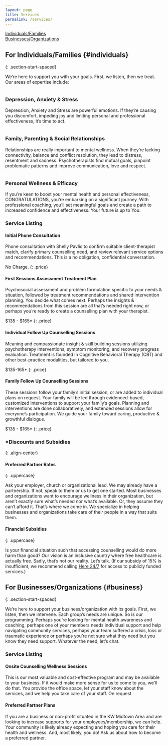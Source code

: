```yaml
---
layout: page
title: Services
permalink: /services/
---
```


<div class="image-jump-links">
    <div class="jump-link">
        <a href="#individuals">
            <img src="/assets/images/session2.jpg" alt="">
            <div class="jump-link-text">Individuals/Families</div>
        </a>
    </div>
    <div class="jump-link">
        <a href="#business">
            <img src="/assets/images/family-window.jpg" alt="">
            <div class="jump-link-text">Businesses/Organizations</div>
        </a>
    </div>
</div>

## For Individuals/Families {#individuals}
{: .section-start-spaced}

We’re here to support you with your goals. First, we listen, then we treat. 
Our areas of expertise include:

<div class="service-item">
<div class="service-item-title">
<img src="/assets/images/rainy-window.jpg" alt="">
</div>
<div class="service-item-description" markdown="1">

### Depression, Anxiety & Stress

Depression, Anxiety and Stress are powerful emotions. If they’re causing you discomfort, impeding joy and limiting personal and professional effectiveness, it’s time to act.

</div>
</div>

<div class="service-item">
<div class="service-item-title">
<img src="/assets/images/two-on-couch.jpg" alt="">
</div>
<div class="service-item-description" markdown="1">

### Family, Parenting & Social Relationships 

Relationships are really important to mental wellness. When they’re lacking connectivity, balance and conflict resolution, they lead to distress, resentment and sadness. Psychotherapists find mutual goals, pinpoint problematic patterns and improve communication, love and respect. 

</div>
</div>

<div class="service-item">
<div class="service-item-title">
<img src="/assets/images/work.jpg" alt="">
</div>
<div class="service-item-description" markdown="1">

### Personal Wellness & Efficacy 

If you’re keen to boost your mental health and personal effectiveness, CONGRATULATIONS, you’re embarking on a significant journey. With professional coaching, you’ll set meaningful goals and create a path to increased confidence and effectiveness. Your future is up to You. 

</div>
</div>

### Service Listing

<div class="listings">
<div class="service-listing" markdown="1">

#### Initial Phone Consultation
Phone consultation with Shelly Pavlic to confirm suitable client-therapist match, clarify primary counselling need, and review relevant service options and recommendations. This is a no obligation, confidential conversation. 

No Charge.
{: .price}

</div>
<div class="service-listing" markdown="1">

#### First Sessions Assessment Treatment Plan
Psychosocial assessment and problem formulation specific to your needs & situation, followed by treatment recommendations and shared intervention planning. You decide what comes next. Perhaps the insights & recommendations from this session are all that’s needed right now, or perhaps you’re ready to create a counselling plan with your therapist.

$135 - $165*
{: .price}

</div>
<div class="service-listing" markdown="1">

#### Individual Follow Up Counselling Sessions
Meaning and compassionate insight & skill building sessions utilizing psychotherapy interventions, symptom monitoring, and recovery progress evaluation. Treatment is founded in Cognitive Behavioral Therapy (CBT) and other best-practice modalities, but tailored to you.

$135-165*
{: .price}

</div>
<div class="service-listing" markdown="1">

#### Family Follow Up Counselling Sessions
These sessions follow your family’s initial session, or are added to individual plans on request. Your family will be led through evidenced-based, customized interventions to support your family’s goals. Planning and interventions are done collaboratively, and extended sessions allow for everyone’s participation. We guide your family toward caring, productive & growthful dialogue.

$135 - $165*
{: .price}

</div>
</div>

### \*Discounts and Subsidies
{: .align-center}

<div class="listings">
<div class="discount-listing" markdown="1">

#### Preferred Partner Rates
{: .uppercase}

Ask your employer, church or organizational lead. We may already have a partnership. If not, speak to them or us to get one started. Most businesses and organizations want to encourage wellness in their organization, but aren’t exactly sure what’s needed nor what’s available. Or, they assume they can’t afford it. That’s where we come in. We specialize in helping businesses and organizations take care of their people in a way that suits them.

</div>
<div class="discount-listing" markdown="1">

#### Financial Subsidies
{: .uppercase}

Is your financial situation such that accessing counselling would do more harm than good? Our vision is an inclusive country where free healthcare is actually free. Sadly, that’s not our reality. Let’s talk. (If our subsidy of 15% is insufficient, we recommend calling [Here 24/7](https://here247.ca/) for access to publicly funded services.)

</div>
</div>

## For Businesses/Organizations {#business}
{: .section-start-spaced}

We’re here to support your business/organization with its goals. First, we listen, then we intervene. Each group’s needs are unique. So is our programming. Perhaps you’re looking for mental health awareness and coaching, perhaps one of your members needs individual support and help navigating community services, perhaps your team suffered a crisis, loss or traumatic experience or perhaps you’re not sure what they need but you know they need support. Whatever the need, let’s chat.

### Service Listing

<div class="listings">
<div class="service-listing" markdown="1">

#### Onsite Counselling Wellness Sessions
This is our most valuable and cost-effective program and may be available to your business. If it would make more sense for us to come to you, we’ll do that. You provide the office space, let your staff know about the services, and we help you take care of your staff. On request

</div>
<div class="service-listing" markdown="1">

#### Preferred Partner Plans
If you are a business or non-profit situated in the KW Midtown Area and are looking to increase supports for your employees/membership, we can help. Your community is likely already expecting and hoping you care for their health and wellness.  And, most likely, you do! Ask us about how to become a preferred partner.

</div>
</div>